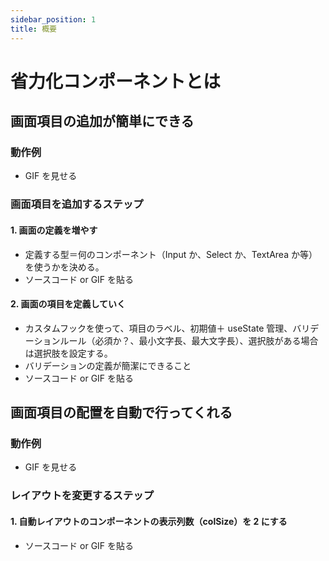 ```yaml
---
sidebar_position: 1
title: 概要
---
```


# 省力化コンポーネントとは

## 画面項目の追加が簡単にできる

### 動作例

- GIF を見せる

### 画面項目を追加するステップ

#### 1. 画面の定義を増やす

- 定義する型＝何のコンポーネント（Input か、Select か、TextArea か等）を使うかを決める。
- ソースコード or GIF を貼る

#### 2. 画面の項目を定義していく

- カスタムフックを使って、項目のラベル、初期値＋ useState 管理、バリデーションルール（必須か？、最小文字長、最大文字長）、選択肢がある場合は選択肢を設定する。
- バリデーションの定義が簡潔にできること
- ソースコード or GIF を貼る

## 画面項目の配置を自動で行ってくれる

### 動作例

- GIF を見せる

### レイアウトを変更するステップ

#### 1. 自動レイアウトのコンポーネントの表示列数（colSize）を 2 にする

- ソースコード or GIF を貼る
